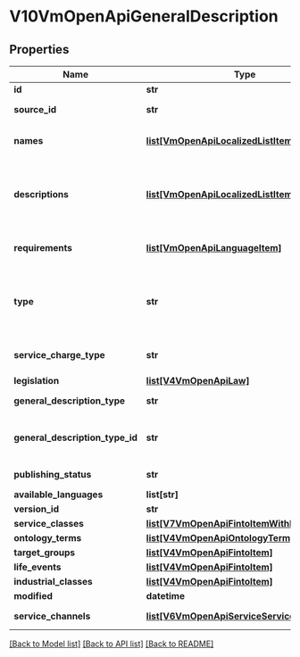# V10VmOpenApiGeneralDescription

## Properties
Name | Type | Description | Notes
------------ | ------------- | ------------- | -------------
**id** | **str** | Entity Guid identifier. | [optional] 
**source_id** | **str** | External system identifier. User needs to be logged in to be able to get/set value. | [optional] 
**names** | [**list[VmOpenApiLocalizedListItem]**](VmOpenApiLocalizedListItem.md) | List of localized names. Possible type values are: Name, AlternativeName (in version 7 AlternateName). (Max.Length: 100). | [optional] 
**descriptions** | [**list[VmOpenApiLocalizedListItem]**](VmOpenApiLocalizedListItem.md) | List of localized descriptions. Possible type values are: Description, Summary, BackgroundDescription, UserInstruction, GeneralDescriptionTypeAdditionalInformation, ChargeTypeAdditionalInfo, DeadLine, ProcessingTime, ValidityTime. | [optional] 
**requirements** | [**list[VmOpenApiLanguageItem]**](VmOpenApiLanguageItem.md) | Localized service usage requirements (description of requirement). (Max.Length: 2500). | [optional] 
**type** | **str** | Service type. Possible values in version 8 are: Service, PermitOrObligation or ProfessionalQualification.  In version 7: Service, PermissionAndObligation or ProfessionalQualifications.  In older versions: Service or PermissionAndObligation. | [optional] 
**service_charge_type** | **str** | Service charge type. Possible values are:  Chargeable or FreeOfCharge.  In version 7 and older: Charged, Free or Other | [optional] 
**legislation** | [**list[V4VmOpenApiLaw]**](V4VmOpenApiLaw.md) | Laws that a general description is based on. | [optional] 
**general_description_type** | **str** | General description type. Possible values are: Municipality, BusinessSubregion, Church. | [optional] 
**general_description_type_id** | **str** | General description type id. Used internally to check the restrictions for usage.  In older versions: Default general description is Municipality. | [optional] 
**publishing_status** | **str** | Publishing status. Possible values are: Draft, Published, Deleted or Modified. | 
**available_languages** | **list[str]** | Gets or sets available languages | [optional] 
**version_id** | **str** | The identifier for current version. | [optional] 
**service_classes** | [**list[V7VmOpenApiFintoItemWithDescription]**](V7VmOpenApiFintoItemWithDescription.md) | List of service classes. | [optional] 
**ontology_terms** | [**list[V4VmOpenApiOntologyTerm]**](V4VmOpenApiOntologyTerm.md) | List of ontology terms. | [optional] 
**target_groups** | [**list[V4VmOpenApiFintoItem]**](V4VmOpenApiFintoItem.md) | List of target groups. | [optional] 
**life_events** | [**list[V4VmOpenApiFintoItem]**](V4VmOpenApiFintoItem.md) | List of life events. | [optional] 
**industrial_classes** | [**list[V4VmOpenApiFintoItem]**](V4VmOpenApiFintoItem.md) | List of industrial classes. | [optional] 
**modified** | **datetime** | Date when item was modified/created (UTC). | [optional] 
**service_channels** | [**list[V6VmOpenApiServiceServiceChannel]**](V6VmOpenApiServiceServiceChannel.md) | List of linked service channels including relationship data. | [optional] 

[[Back to Model list]](../README.md#documentation-for-models) [[Back to API list]](../README.md#documentation-for-api-endpoints) [[Back to README]](../README.md)

